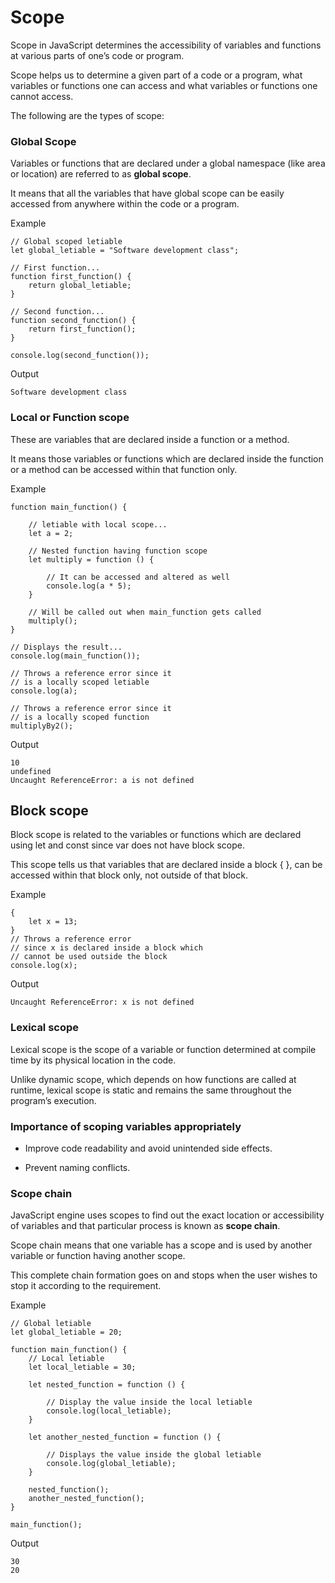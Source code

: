 # Scope

Scope in JavaScript determines the accessibility of variables and functions at various parts of one’s code or program.

Scope helps us to determine a given part of a code or a program, what variables or functions one can access and what variables or functions one cannot access.

The following are the types of scope: 

### Global Scope

Variables or functions that are declared under a global namespace (like area or location) are referred to as **global scope**. 

It means that all the variables that have global scope can be easily accessed from anywhere within the code or a program.

Example
```
// Global scoped letiable
let global_letiable = "Software development class";
 
// First function...
function first_function() {
    return global_letiable;
}
 
// Second function...
function second_function() {
    return first_function();
}
 
console.log(second_function());
```

Output

`Software development class`

### Local or Function scope

These are variables that are declared inside a function or a method.

It means those variables or functions which are declared inside the function or a method can be accessed within that function only.

Example
```
function main_function() {
 
    // letiable with local scope...    
    let a = 2;
 
    // Nested function having function scope    
    let multiply = function () {
 
        // It can be accessed and altered as well
        console.log(a * 5);
    }
 
    // Will be called out when main_function gets called
    multiply();
}
 
// Displays the result...
console.log(main_function());
 
// Throws a reference error since it 
// is a locally scoped letiable
console.log(a);
 
// Throws a reference error since it 
// is a locally scoped function
multiplyBy2();
```

Output
```
10
undefined
Uncaught ReferenceError: a is not defined
```
## Block scope

Block scope is related to the variables or functions which are declared using let and const since var does not have block scope.

This scope tells us that variables that are declared inside a block { }, can be accessed within that block only, not outside of that block.

Example
```
{
    let x = 13;
}
// Throws a reference error 
// since x is declared inside a block which 
// cannot be used outside the block
console.log(x);
```
Output

`Uncaught ReferenceError: x is not defined`

### Lexical scope

Lexical scope is the scope of a variable or function determined at compile time by its physical location in the code. 

Unlike dynamic scope, which depends on how functions are called at runtime, lexical scope is static and remains the same throughout the program’s execution.

### Importance of scoping variables appropriately

- Improve code readability and avoid unintended side effects.

- Prevent naming conflicts.

### Scope chain

JavaScript engine uses scopes to find out the exact location or accessibility of variables and that particular process is known as **scope chain**.

Scope chain means that one variable has a scope and is used by another variable or function having another scope.

This complete chain formation goes on and stops when the user wishes to stop it according to the requirement.

Example
```
// Global letiable
let global_letiable = 20;
 
function main_function() {
    // Local letiable
    let local_letiable = 30;
 
    let nested_function = function () {
 
        // Display the value inside the local letiable
        console.log(local_letiable);
    }
 
    let another_nested_function = function () {
 
        // Displays the value inside the global letiable
        console.log(global_letiable);
    }
 
    nested_function();
    another_nested_function();
}
 
main_function();
```
Output
```
30
20
```
